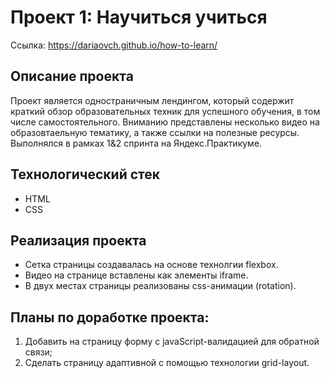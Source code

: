 # Проект 1: Научиться учиться

Ссылка: https://dariaovch.github.io/how-to-learn/

## Описание проекта 

Проект является одностраничным лендингом, который содержит краткий обзор образовательных техник для успешного обучения, в том числе самостоятельного. Вниманию представлены несколько видео на образовтаельную тематику, а также ссылки на полезные ресурсы. Выполнялся в рамках 1&2 спринта на Яндекс.Практикуме.

## Технологический стек

* HTML
* CSS

## Реализация проекта

* Сетка страницы создавалась на основе технолгии flexbox. 
* Видео на странице вставлены как элементы iframe. 
* В двух местах страницы реализованы css-анимации (rotation). 


## Планы по доработке проекта:

1. Добавить на страницу форму с javaScript-валидацией для обратной связи;
2. Сделать страницу адаптивной с помощью технологии grid-layout.
